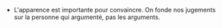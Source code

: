 - L'apparence est importante pour convaincre. On fonde nos jugements sur la personne qui argumenté, pas les arguments.